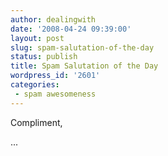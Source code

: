 ```yaml
---
author: dealingwith
date: '2008-04-24 09:39:00'
layout: post
slug: spam-salutation-of-the-day
status: publish
title: Spam Salutation of the Day
wordpress_id: '2601'
categories:
 - spam awesomeness
---
```


Compliment,

...

